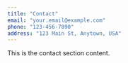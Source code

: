 ```yaml
---
title: "Contact"
email: "your.email@example.com"
phone: "123-456-7890"
address: "123 Main St, Anytown, USA"
---
```


This is the contact section content.
